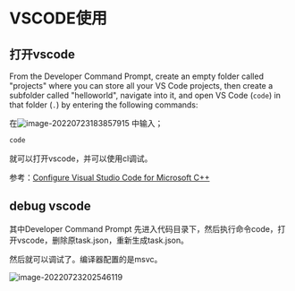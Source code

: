 

# VSCODE使用

## 打开vscode



From the Developer Command Prompt, create an empty folder called "projects" where you can store all your VS Code projects, then create a subfolder called "helloworld", navigate into it, and open VS Code (`code`) in that folder (`.`) by entering the following commands:

在![image-20220723183857915](D:\GitHub\Learning-Notes\vscode.assets\image-20220723183857915.png) 中输入；

```bash
code
```

就可以打开vscode，并可以使用cl调试。

参考：[Configure Visual Studio Code for Microsoft C++](https://code.visualstudio.com/docs/cpp/config-msvc)



## debug vscode

其中Developer Command Prompt 先进入代码目录下，然后执行命令code，打开vscode，删除原task.json，重新生成task.json。

然后就可以调试了。编译器配置的是msvc。

![image-20220723202546119](D:\GitHub\Learning-Notes\vscode.assets\image-20220723202546119.png)